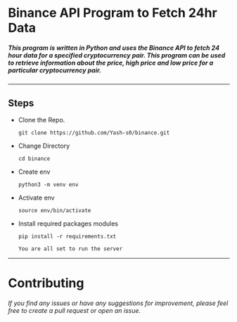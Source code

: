 # Binance API Program to Fetch 24hr Data

##### This program is written in Python and uses the Binance API to fetch 24 hour data for a specified cryptocurrency pair. This program can be used to retrieve information about the price, high price and low price for a particular cryptocurrency pair.
_____
## Steps

- Clone the Repo.
    ```
    git clone https://github.com/Yash-s0/binance.git
    ```
- Change Directory
    ```
    cd binance
    ```
- Create env
    ```
    python3 -m venv env
    ```
- Activate env
    ```
    source env/bin/activate
    ```
- Install required packages modules
    ``` 
    pip install -r requirements.txt
    ```
    `You are all set to run the server`


___
    
# Contributing

###### If you find any issues or have any suggestions for improvement, please feel free to create a pull request or open an issue.
    
